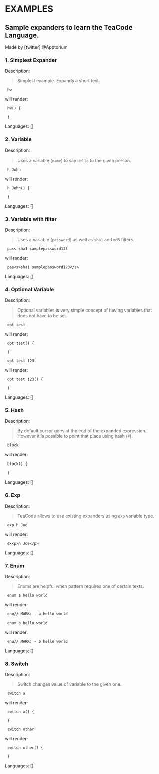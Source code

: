 # EXAMPLES

## Sample expanders to learn the TeaCode Language.

Made by [twitter] @Apptorium

### 1. Simplest Expander

Description:

> Simplest example. Expands a short text.

` hw`

will render:



```
 hw() {
     
 }
```

Languages: []



### 2. Variable

Description:

> Uses a variable (`name`) to say `Hello` to the given person.

` h John`

will render:



```
 h John() {
     
 }
```

Languages: []



### 3. Variable with filter

Description:

> Uses a variable (`password`) as well as `sha1` and `md5` filters.

` pass sha1 samplepassword123`

will render:



```
 pas<s>sha1 samplepassword123</s>
```

Languages: []



### 4. Optional Variable

Description:

> Optional variables is very simple concept of having variables that does not have to be set.

` opt test`

will render:



```
 opt test() {
     
 }
```

` opt test 123`

will render:



```
 opt test 123() {
     
 }
```

Languages: []



### 5. Hash

Description:

> By default cursor goes at the end of the expanded expression. However it is possible to point that place using hash (`#`).

` block`

will render:



```
 block() {
     
 }
```

Languages: []



### 6. Exp

Description:

> TeaCode allows to use existing expanders using `exp` variable type.

` exp h Joe`

will render:



```
 ex<p>h Joe</p>
```

Languages: []



### 7. Enum

Description:

> Enums are helpful when pattern requires one of certain texts.

` enum a hello world`

will render:



```
 enu// MARK: - a hello world
```

` enum b hello world`

will render:



```
 enu// MARK: - b hello world
```

Languages: []



### 8. Switch

Description:

> Switch changes value of variable to the given one.

` switch a`

will render:



```
 switch a() {
     
 }
```

` switch other`

will render:



```
 switch other() {
     
 }
```

Languages: []



